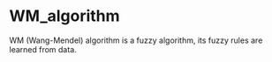# WM_algorithm
WM (Wang-Mendel) algorithm is a fuzzy algorithm, its fuzzy rules are learned from data.
